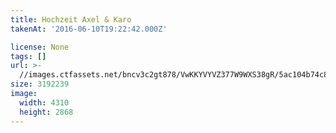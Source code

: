 ```yaml
---
title: Hochzeit Axel & Karo
takenAt: '2016-06-10T19:22:42.000Z'

license: None
tags: []
url: >-
  //images.ctfassets.net/bncv3c2gt878/VwKKYVYVZ377W9WXS38gR/5ac104b74c8c9e3ea663e157d465962f/hochzeit-axel--karo_28100088901_o
size: 3192239
image:
  width: 4310
  height: 2868
---
```

